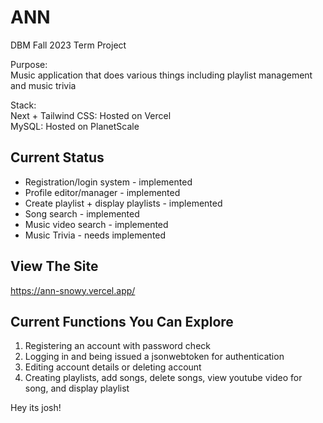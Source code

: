 # ANN
DBM Fall 2023 Term Project
  
Purpose:  
Music application that does various things including playlist management and music trivia  
  
Stack:  
Next + Tailwind CSS: Hosted on Vercel  
MySQL: Hosted on PlanetScale


## Current Status
- Registration/login system - implemented
- Profile editor/manager  - implemented
- Create playlist + display playlists - implemented
- Song search - implemented
- Music video search - implemented
- Music Trivia - needs implemented

## View The Site  
https://ann-snowy.vercel.app/

## Current Functions You Can Explore
1. Registering an account with password check
2. Logging in and being issued a jsonwebtoken for authentication
3. Editing account details or deleting account
4. Creating playlists, add songs, delete songs, view youtube video for song, and display playlist 



Hey its josh!
